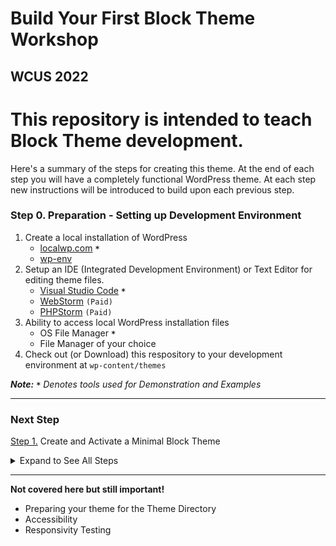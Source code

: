 # Build Your First Block Theme Workshop
## WCUS 2022

# This repository is intended to teach Block Theme development.

Here's a summary of the steps for creating this theme. At the end of each step you will have a completely functional WordPress theme. At each step new instructions will be introduced to build upon each previous step.

### Step 0. Preparation - Setting up Development Environment

  1. Create a local installation of WordPress
     - [localwp.com](https://localwp.com) __`*`__
     - [wp-env](https://developer.wordpress.org/block-editor/reference-guides/packages/packages-env/)
  2. Setup an IDE (Integrated Development Environment) or Text Editor for editing theme files.
     - [Visual Studio Code](https://code.visualstudio.com/) __`*`__
     - [WebStorm](https://www.jetbrains.com/webstorm/) `(Paid)`
     - [PHPStorm](https://www.jetbrains.com/phpstorm/) `(Paid)`
  3. Ability to access local WordPress installation files
     - OS File Manager __`*`__
     - File Manager of your choice
  4. Check out (or Download) this respository to your development environment at `wp-content/themes`

  ___Note:__ __`*`__ Denotes tools used for Demonstration and Examples_

<hr/>

### Next Step
[Step 1.][1] Create and Activate a Minimal Block Theme

<details><summary>Expand to See All Steps</summary>

- [Step 0.][0] Preparation - Setting up Development Environment
- [Step 1.][1] Create and Activate a Minimal Block Theme
- [Step 2.][2] Create and incorporate template parts - Demonstrate Block Locking options
- [Step 3.][3] Create a theme.json file with schema, version, and template part registration
- [Step 4.][4] Add Presets and Supports to theme.json
- [Step 5.][5] Refine Templates and Parts in the Site Editor
- [Step 6.][6] Add styles to theme.json
- [Step 7.][7] Enqueue style.css for custom CSS
- [Step 8.][8] Register and use block styles & custom colors in theme.json
- [Step 9.][9] Surface a Block Pattern from the Pattern directory via theme.json
- [Step 10.][10] Create a Template Layout Block Pattern
- [Step 11.][11] Create and Register singular.html (use template layout block pattern via site editor)
- [Step 12.][12] Create a custom 404 page with a local image, and translatable text with a Hidden Block Pattern
- [Step 13.][13] Create and register a custom template for posts and pages
- [Step 14.][14] Create a style variation and add a font
- [Step 15.][15] Final - Export your theme!
</details>

<hr/>

__Not covered here but still important!__
- Preparing your theme for the Theme Directory
- Accessibility
- Responsivity Testing

[0]: ../step-0/README.md
[1]: ../step-1/README.md
[2]: ../step-2/README.md
[3]: ../step-3/README.md
[4]: ../step-4/README.md
[5]: ../step-5/README.md
[6]: ../step-6/README.md
[7]: ../step-7/README.md
[8]: ../step-8/README.md
[9]: ../step-9/README.md
[10]: ../step-10/README.md
[11]: ../step-11/README.md
[12]: ../step-12/README.md
[13]: ../step-13/README.md
[14]: ../step-14/README.md
[15]: ../final/README.md

